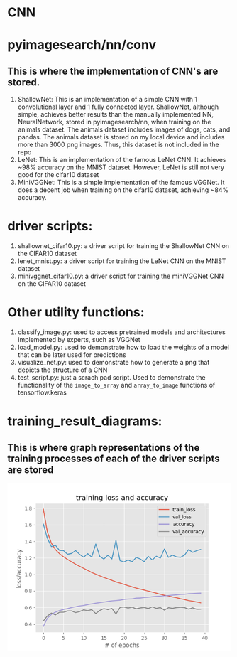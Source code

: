 # CNN
# pyimagesearch/nn/conv
## This is where the implementation of CNN's are stored.
1. ShallowNet: This is an implementation of a simple CNN with 1 convolutional layer and 1 fully connected layer.  ShallowNet, although simple, achieves better results than the manually implemented NN, NeuralNetwork, stored in pyimagesearch/nn, when training on the animals dataset. The animals dataset includes images of dogs, cats, and pandas. The animals dataset is stored on my local device and includes more than 3000 png images. Thus, this dataset is not included in the repo
2. LeNet: This is an implementation of the famous LeNet CNN. It achieves ~98% accuracy on the MNIST dataset. However, LeNet is still not very good for the cifar10 dataset
3. MiniVGGNet: This is a simple implementation of the famous VGGNet. It does a decent job when training on the cifar10 dataset, achieving ~84% accuracy.

# driver scripts:
1. shallownet_cifar10.py: a driver script for training the ShallowNet CNN on the CIFAR10 dataset 
2. lenet_mnist.py: a driver script for training the LeNet CNN on the MNIST dataset
3. minivggnet_cifar10.py: a driver script for training the miniVGGNet CNN on the CIFAR10 dataset 

# Other utility functions:
1. classify_image.py: used to access pretrained models and architectures implemented by experts, such as VGGNet
2. load_model.py: used to demonstrate how to load the weights of a model that can be later used for predictions
3. visualize_net.py: used to demonstrate how to generate a png that depicts the structure of a CNN
4. test_script.py: just a scrach pad script. Used to demonstrate the functionality of the `image_to_array` and `array_to_image` functions of tensorflow.keras

# training_result_diagrams:
## This is where graph representations of the training processes of each of the driver scripts are stored
![Screenshot](training_result_diagrams/shallownet_cifar10.png)
